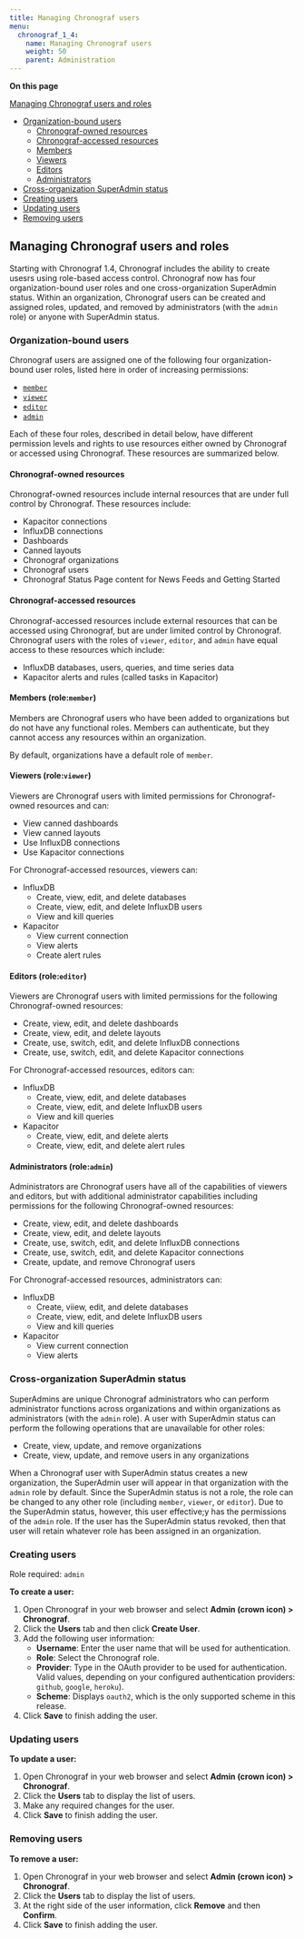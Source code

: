 ```yaml
---
title: Managing Chronograf users
menu:
  chronograf_1_4:
    name: Managing Chronograf users
    weight: 50
    parent: Administration
---
```


**On this page**

[Managing Chronograf users and roles](#managing-chronograf-users-and-roles)
* [Organization-bound users](#organization-bound-users)
  * [Chronograf-owned resources](#chronograf-owned-resources)
  * [Chronograf-accessed resources](#chronograf-accessed-resources)
  * [Members](#members-role-member)
  * [Viewers](#viewer-role-viewer)
  * [Editors](#editors-role-editor)
  * [Administrators](#administrators-role-admin)
* [Cross-organization SuperAdmin status](#cross-organization-superadmin-status)
* [Creating users](#creating-users)
* [Updating users](#updating-users)
* [Removing users](#removing-users)

## Managing Chronograf users and roles

Starting with Chronograf 1.4, Chronograf includes the ability to create usesrs using role-based access control. Chronograf now has four organization-bound user roles and one cross-organization SuperAdmin status. Within an organization, Chronograf users can be created and assigned roles, updated, and removed by administrators (with the `admin` role) or anyone with SuperAdmin status.

### Organization-bound users

Chronograf users are assigned one of the following four organization-bound user roles, listed here in order of increasing permissions:

- [`member`](#members-role-member)
- [`viewer`](#viewer-role-viewer)
- [`editor`](#editors-role-editor)
- [`admin`](#administrators-role-admin)

Each of these four roles, described in detail below, have different permission levels and rights to use resources either owned by Chronograf or accessed using Chronograf. These resources are summarized below.

#### Chronograf-owned resources

Chronograf-owned resources include internal resources that are under full control by Chronograf. These resources include:

- Kapacitor connections
- InfluxDB connections
- Dashboards
- Canned layouts
- Chronograf organizations
- Chronograf users
- Chronograf Status Page content for News Feeds and Getting Started

#### Chronograf-accessed resources

Chronograf-accessed resources include external resources that can be accessed using Chronograf, but are under limited control by Chronograf. Chronograf users with the roles of `viewer`, `editor`, and `admin` have equal access to these resources which include:

- InfluxDB databases, users, queries, and time series data
- Kapacitor alerts and rules (called tasks in Kapacitor)


#### Members (role:`member`)

Members are Chronograf users who have been added to organizations but do not have any functional roles. Members can authenticate, but they cannot access any resources within an organization.

By default, organizations have a default role of `member`.


#### Viewers (role:`viewer`)

Viewers are Chronograf users with limited permissions for Chronograf-owned resources and can:

- View canned dashboards
- View canned layouts
- Use InfluxDB connections
- Use Kapacitor connections

For Chronograf-accessed resources, viewers can:

- InfluxDB
  - Create, view, edit, and delete databases
  - Create, view, edit, and delete InfluxDB users
  - View and kill queries
- Kapacitor
  - View current connection
  - View alerts
  - Create alert rules

#### Editors (role:`editor`)

Viewers are Chronograf users with limited permissions for the following Chronograf-owned resources:

- Create, view, edit, and delete dashboards
- Create, view, edit, and delete layouts
- Create, use, switch, edit, and delete InfluxDB connections
- Create, use, switch, edit, and delete Kapacitor connections

For Chronograf-accessed resources, editors can:

- InfluxDB
  - Create, view, edit, and delete databases
  - Create, view, edit, and delete InfluxDB users
  - View and kill queries
- Kapacitor
  - Create, view, edit, and delete alerts
  - Create, view, edit, and delete alert rules

#### Administrators (role:`admin`)

Administrators are Chronograf users have all of the capabilities of viewers and editors, but with additional administrator capabilities including permissions for the following Chronograf-owned resources:

- Create, view, edit, and delete dashboards
- Create, view, edit, and delete layouts
- Create, use, switch, edit, and delete InfluxDB connections
- Create, use, switch, edit, and delete Kapacitor connections
- Create, update, and remove Chronograf users

For Chronograf-accessed resources, administrators can:

- InfluxDB
  - Create, viiew, edit, and delete databases
  - Create, view, edit, and delete InfluxDB users
  - View and kill queries
- Kapacitor
  - View current connection
  - View alerts

### Cross-organization SuperAdmin status

SuperAdmins are unique Chronograf administrators who can perform administrator functions across organizations and within organizations as administrators (with the `admin` role). A user with SuperAdmin status can perform the following operations that are unavailable for other roles:

* Create, view, update, and remove organizations
* Create, view, update, and remove users in any organizations

When a Chronograf user with SuperAdmin status creates a new organization, the SuperAdmin user will appear in that organization with the `admin` role by default. Since the SuperAdmin status is not a role, the role can be changed to any other role (including `member`, `viewer`, or `editor`). Due to the SuperAdmin status, however, this user effective;y has the permissions of the `admin` role. If the user has the SuperAdmin status revoked, then that user will retain whatever role has been assigned in an organization.

### Creating users

Role required: `admin`

**To create a user:**

1) Open Chronograf in your web browser and select **Admin (crown icon) > Chronograf**.
2) Click the **Users** tab and then click **Create User**.
3) Add the following user information:
   * **Username**: Enter the user name that will be used for authentication.
   * **Role**: Select the Chronograf role.
   * **Provider**: Type in the OAuth provider to be used for authentication. Valid values, depending on your configured authentication providers: `github`, `google`, `heroku`).
   * **Scheme**: Displays `oauth2`, which is the only supported scheme in this release.
3) Click **Save** to finish adding the user.

### Updating users

**To update a user:**

1) Open Chronograf in your web browser and select **Admin (crown icon) > Chronograf**.
2) Click the **Users** tab to display the list of users.
3) Make any required changes for the user.
3) Click **Save** to finish adding the user.

### Removing users

**To remove a user:**

1) Open Chronograf in your web browser and select **Admin (crown icon) > Chronograf**.
2) Click the **Users** tab to display the list of users.
3) At the right side of the user information, click **Remove** and then **Confirm**.
3) Click **Save** to finish adding the user.
